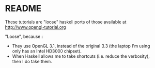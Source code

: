 # README

These tutorials are "loose" haskell ports of those available at http://www.opengl-tutorial.org

"Loose", because :

- They use OpenGL 3.1, instead of the original 3.3 (the laptop I'm using only has an Intel HD3000 chipset).
- When Haskell allows me to take shortcuts (i.e. reduce the verbosity), then I do take them.


